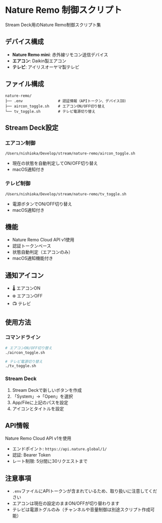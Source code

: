 # Nature Remo 制御スクリプト

Stream Deck用のNature Remo制御スクリプト集

## デバイス構成

- **Nature Remo mini**: 赤外線リモコン送信デバイス
- **エアコン**: Daikin製エアコン
- **テレビ**: アイリスオーヤマ製テレビ

## ファイル構成

```
nature-remo/
├── .env                # 認証情報（APIトークン、デバイスID）
├── aircon_toggle.sh    # エアコンON/OFF切り替え
└── tv_toggle.sh        # テレビ電源切り替え
```

## Stream Deck設定

### エアコン制御
```
/Users/nishioka/Develop/stream/nature-remo/aircon_toggle.sh
```
- 現在の状態を自動判定してON/OFF切り替え
- macOS通知付き

### テレビ制御
```
/Users/nishioka/Develop/stream/nature-remo/tv_toggle.sh
```
- 電源ボタンでON/OFF切り替え
- macOS通知付き

## 機能

- Nature Remo Cloud API v1使用
- 認証トークンベース
- 状態自動判定（エアコンのみ）
- macOS通知機能付き

## 通知アイコン

- 🌡️ エアコンON
- ❄️ エアコンOFF
- 📺 テレビ

## 使用方法

### コマンドライン
```bash
# エアコンON/OFF切り替え
./aircon_toggle.sh

# テレビ電源切り替え
./tv_toggle.sh
```

### Stream Deck
1. Stream Deckで新しいボタンを作成
2. 「System」→「Open」を選択
3. App/Fileに上記のパスを設定
4. アイコンとタイトルを設定

## API情報

Nature Remo Cloud API v1を使用
- エンドポイント: `https://api.nature.global/1/`
- 認証: Bearer Token
- レート制限: 5分間に30リクエストまで

## 注意事項

- `.env`ファイルにAPIトークンが含まれているため、取り扱いに注意してください
- エアコンは現在の設定のままON/OFFが切り替わります
- テレビは電源トグルのみ（チャンネルや音量制御は別途スクリプト作成可能）